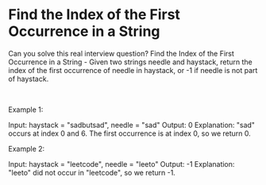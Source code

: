 # Find the Index of the First Occurrence in a String

Can you solve this real interview question? Find the Index of the First Occurrence in a String - Given two strings needle and haystack, return the index of the first occurrence of needle in haystack, or -1 if needle is not part of haystack.

 

Example 1:


Input: haystack = "sadbutsad", needle = "sad"
Output: 0
Explanation: "sad" occurs at index 0 and 6.
The first occurrence is at index 0, so we return 0.


Example 2:


Input: haystack = "leetcode", needle = "leeto"
Output: -1
Explanation: "leeto" did not occur in "leetcode", so we return -1.